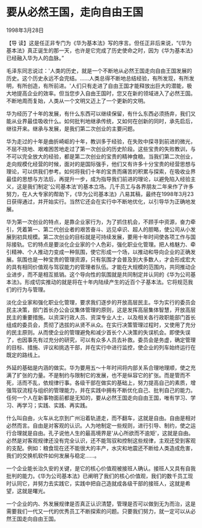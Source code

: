 # 要从必然王国，走向自由王国

1998年3月28日

【导 读】这是任正非专门为《华为基本法》写的序言。但任正非后来说，“《华为基本法》真正诞生的那一天，也许是它完成了历史使命之时，因为《华为基本法》已经融入华为人的血脉。”

毛泽东同志说过：'人类的历史，就是一个不断地从必然王国走向自由王国发展的历史。这个历史永远不会完结。……人类总得不断地总结经验，有所发现，有所发明，有所创造，有所前进。'人们只有走进了自由王国才能释放出巨大的潜能，极大地提高企业的效率。但当您步入自由王国时，您又在新的领域进入了必然王国。不断地周而复始，人类从一个文明又迈上了一个更新的文明。

华为经历了十年的发展，有什么东西可以继续保留，有什么东西必须扬弃，我们又能从业界最佳吸收什么。如何批判地继承传统，又如何在创新的同时，承先启后，继往开来。继承与发展，是我们第二次创业的主要问题。

华为走过的十年是曲折崎岖的十年，教训多于经验，在失败中探寻到前进的微光，不屈不挠地、艰难困苦地走过了第一次创业的历史阶段。这些宝贵的失败教训，与不可以完全放大的经验，都是第二次创业的宝贵的精神食粮。当我们第二次创业，走向规模化经营的时候，面对的是国际强手，他们又有许多十分宝贵的经营思想与理论，可以供我们参考。如何将我们十年的宝贵而痛苦的积累与探索，在吸收业界最佳的思想与方法后，再提升一步，成为指导我们前进的理论，以避免陷入经验主义，这是我们制定'公司基本法'的基本立场。几千员工与各界朋友二年来作了许多努力，在人大专家的帮助下，《华为公司基本法》八易其稿，最终在1998年3月23日获得通过，并开始实行。当然它还会在实行中不断地优化，以引导华为正确地发展。

华为第一次创业的特点，是靠企业家行为，为了抓住机会，不顾手中资源，奋力牵引，凭着第一、第二代创业者的艰苦奋斗、远见卓识、超人的胆略，使公司从小发展到初具规模。第二次创业的目标就是可持续发展，要用十年时间使各项工作与国际接轨。它的特点是要淡化企业家的个人色彩，强化职业化管理。把人格魅力、牵引精神、个人推动力变成一种氛围，使它形成一个场，以推动和导向企业的正确发展。氛围也是一种宝贵的管理资源，只有氛围才会普及到大多数人，才会形成宏大的具有相同价值观与驾驭能力的管理者队伍。才能在大规模的范围内，共同推动企业进步，而不是相互抵销。这个导向性的氛围就是共同制定并认同的《华为公司基本法》。形成切实推动的就是将在十年内陆续产生的近百个子基本法。它将规范我们的行为与管理。

淡化企业家和强化职业化管理，要求我们逐步的开放高层民主。华为实行的委员会民主决策，部门首长办公会议集体管理的原则，这是发挥高层集体智慧，开放高层民主的重要措施。以资深行政人员、资深专业人士，以及相关各行政职能部门首长组成的委员会，贯彻了选拔的从贤不从众。在实行决策管理过程时，又使用了充分的民主原则。从而使企业的管理避免和减少首长个人决策的失误机会。即使失误了，也因事先有过充分的研究，可以有众多人员去补救。委员会是务虚，确定管理的目标、措施、评议和挑选干部，并在实行中进行监控，使企业的列车始终运行在既定的路线上。

外延的基础是内涵的做实。华为要用五～十年时间将内部关系合理地理顺，使之充满了扩张的力量。不是制约与限制它的发展，也不是纵容它的扩张。而是管而不死，活而不乱，依规律行事。各级干部在做实的基础上，努力提高自己的素质，增强驾驭流程与组织的管理能力，并在实践中拥有不断优化自己、批判自己的能力。任何一个人在新事物面前都是无知的，要从必然王国走向自由王国，唯有学习、学习、再学习；实践、实践、再实践。

什么叫自由，火车从北京到广州沿着轨道走，而不翻车，这就是自由。自由是相对必然而言。自由是对客观的认识。人为地制定一些规则，进行引导、制约，使之运行合理就是自由。孔子说他人生的最高境界是'从心所欲而不逾矩'，这就是自由。必然是对客观规律还没有完全认识，还不能驾驭和控制这些规律，主观还受到客观的支配。例如：粮食现在还不能很大的丰产，水灾和地震还不断给人类造成危害，我们的交换机软件如何发展与稳定……。

一个企业能长治久安的关键，是它的核心价值观被接班人确认。接班人又具有自我批判的能力。《华为公司基本法》已阐明了我们的核心价值观，我们的数千员工现时认同它，并努力去实践它，实践中把自己造就成各级干部的接班人，这就是希望，这就是曙光。

一个企业的内、外发展规律是否真正认识清楚，管理是否可以做到无为而治，这是需要我们一代又一代的优秀员工不断探索的问题。只要我们努力，就一定可以从必然王国走向自由王国。

